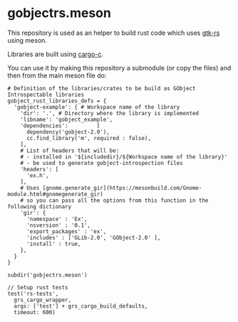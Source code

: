 # gobjectrs.meson

This repository is used as an helper to build rust code which uses
[gtk-rs](https://gtk-rs.org/) using meson.

Libraries are built using [cargo-c](https://github.com/lu-zero/cargo-c).

You can use it by making this repository a submodule (or copy the files) and
then from the main meson file do:

``` meson
# Definition of the libraries/crates to be build as GObject Introspectable libraries
gobject_rust_libraries_defs = {
  'gobject-example': { # Workspace name of the library
    'dir': '.', # Directory where the library is implemented
    'libname': 'gobject_example',
    'dependencies':         [
      dependency('gobject-2.0'),
      cc.find_library('m', required : false),
    ],
    # List of headers that will be:
    # - installed in '${includedir}/${Workspace name of the library}'
    # - be used to generate gobject-introspection files
    'headers': [
      'ex.h',
    ],
    # Uses [gnome.generate_gir](https://mesonbuild.com/Gnome-module.html#gnomegenerate_gir)
    # so you can pass all the options from this function in the following dictionary
    'gir': {
      'namespace' : 'Ex',
      'nsversion' : '0.1',
      'export_packages' : 'ex',
      'includes' : ['GLib-2.0', 'GObject-2.0' ],
      'install' : true,
    },
  }
}

subdir('gobjectrs.meson')

// Setup rust tests
test('rs-tests',
  grs_cargo_wrapper,
  args: ['test'] + grs_cargo_build_defaults,
  timeout: 600)
```

